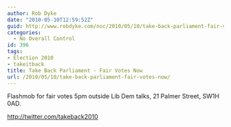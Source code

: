```yaml
---
author: Rob Dyke
date: "2010-05-10T12:59:52Z"
guid: http://www.robdyke.com/noc/2010/05/10/take-back-parliament-fair-votes-now/
categories:
  - No Overall Control
id: 396
tags:
- Election 2010
- takeitback
title: Take Back Parliament - Fair Votes Now
url: /2010/05/10/take-back-parliament-fair-votes-now/
---
```

Flashmob for fair votes 5pm outside Lib Dem talks, 21 Palmer Street, SW1H 0AD.

http://twitter.com/takeback2010